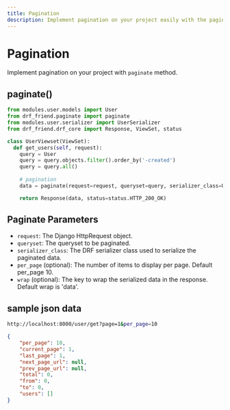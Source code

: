```yaml
---
title: Pagination
description: Implement pagination on your project easily with the paginate method
---
```


# Pagination

Implement pagination on your project with `paginate` method.

## paginate()

```python
from modules.user.models import User
from drf_friend.paginate import paginate
from modules.user.serializer import UserSerializer
from drf_friend.drf_core import Response, ViewSet, status

class UserViewset(ViewSet):
  def get_users(self, request):
    query = User
    query = query.objects.filter().order_by('-created')
    query = query.all()
    
    # pagination
    data = paginate(request=request, queryset=query, serializer_class=UserSerializer, per_page=4, wrap='users')

    return Response(data, status=status.HTTP_200_OK)
```

## Paginate Parameters
* `request`: The Django HttpRequest object.
* `queryset`: The queryset to be paginated.
* `serializer_class`: The DRF serializer class used to serialize the paginated data.
* `per_page` (optional): The number of items to display per page. Default per_page 10.
* `wrap` (optional): The key to wrap the serialized data in the response. Default wrap is 'data'.

## sample json data

```bash title="api endpoint"
http://localhost:8000/user/get?page=1&per_page=10
```

```json
{
    "per_page": 10,
    "current_page": 1,
    "last_page": 1,
    "next_page_url": null,
    "prev_page_url": null,
    "total": 0,
    "from": 0,
    "to": 0,
    "users": []
}
```